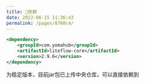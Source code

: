 ```yaml
---
title: 🧬依赖
date: 2022-06-15 11:36:43
permalink: /pages/8760c4/
---
```


```xml
<dependency>
	<groupId>com.yomahub</groupId>
    <artifactId>liteflow-core</artifactId>
	<version>2.9.6</version>
</dependency>
```
为稳定版本，目前jar包已上传中央仓库，可以直接依赖到